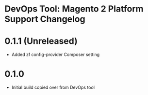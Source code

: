 DevOps Tool: Magento 2 Platform Support Changelog
==============================================

# 0.1.1 (Unreleased)
- Added zf config-provider Composer setting

# 0.1.0
- Initial build copied over from DevOps tool
